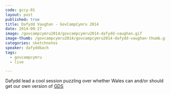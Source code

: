 ```yaml
---
code: gccy-01
layout: post
published: true
title: Dafydd Vaughan - GovCampCymru 2014
date: 2014-09-27
image: /govcampcymru2014/govcampcymru2014-dafydd-vaughan.gif
image-thumb: /govcampcymru2014/govcampcymru2014-dafydd-vaughan-thumb.gif
categories: sketchnotes
speaker: dafyddbach
tags:
  - govcampcymru
  - live

---
```


 Dafydd lead a cool session puzzling over whether Wales can and/or should get our own version of [GDS](https://gds.blog.gov.uk/category/gds/) 
